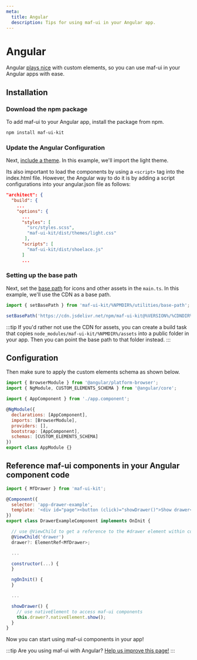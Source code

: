 ```yaml
---
meta:
  title: Angular
  description: Tips for using maf-ui in your Angular app.
---
```


# Angular

Angular [plays nice](https://custom-elements-everywhere.com/#angular) with custom elements, so you can use maf-ui in your Angular apps with ease.

## Installation

### Download the npm package

To add maf-ui to your Angular app, install the package from npm.

```bash
npm install maf-ui-kit
```

### Update the Angular Configuration

Next, [include a theme](/getting-started/themes). In this example, we'll import the light theme.

Its also important to load the components by using a `<script>` tag into the index.html file. However, the Angular way to do it is by adding a script configurations into your angular.json file as follows:

```json
"architect": {
  "build": {
    ...
    "options": {
      ...
      "styles": [
        "src/styles.scss",
        "maf-ui-kit/dist/themes/light.css"
       ],
      "scripts": [
        "maf-ui-kit/dist/shoelace.js"
      ]
      ...
```

### Setting up the base path

Next, set the [base path](/getting-started/installation#setting-the-base-path) for icons and other assets in the `main.ts`. In this example, we'll use the CDN as a base path.

```jsx
import { setBasePath } from 'maf-ui-kit/%NPMDIR%/utilities/base-path';

setBasePath('https://cdn.jsdelivr.net/npm/maf-ui-kit@%VERSION%/%CDNDIR%/');
```

:::tip
If you'd rather not use the CDN for assets, you can create a build task that copies `node_modules/maf-ui-kit/%NPMDIR%/assets` into a public folder in your app. Then you can point the base path to that folder instead.
:::

## Configuration

Then make sure to apply the custom elements schema as shown below.

```js
import { BrowserModule } from '@angular/platform-browser';
import { NgModule, CUSTOM_ELEMENTS_SCHEMA } from '@angular/core';

import { AppComponent } from './app.component';

@NgModule({
  declarations: [AppComponent],
  imports: [BrowserModule],
  providers: [],
  bootstrap: [AppComponent],
  schemas: [CUSTOM_ELEMENTS_SCHEMA]
})
export class AppModule {}
```

## Reference maf-ui components in your Angular component code

```js
import { MfDrawer } from 'maf-ui-kit';

@Component({
  selector: 'app-drawer-example',
  template: '<div id="page"><button (click)="showDrawer()">Show drawer</button><mf-drawer #drawer label="Drawer" class="drawer-focus" style="--size: 50vw"><p>Drawer content</p></mf-drawer></div>'
})
export class DrawerExampleComponent implements OnInit {

  // use @ViewChild to get a reference to the #drawer element within component template
  @ViewChild('drawer')
  drawer?: ElementRef<MfDrawer>;

  ...

  constructor(...) {
  }

  ngOnInit() {
  }

  ...

  showDrawer() {
    // use nativeElement to access maf-ui components
    this.drawer?.nativeElement.show();
  }
}
```

Now you can start using maf-ui components in your app!

:::tip
Are you using maf-ui with Angular? [Help us improve this page!](https://github.com/maf-ui/blob/next/docs/frameworks/angular.md)
:::
